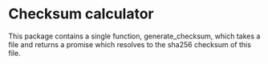 # Checksum calculator
This package contains a single function, generate_checksum, which takes a file and returns a promise which resolves to the sha256 checksum of this file.